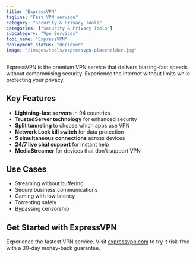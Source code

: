 ```yaml
---
title: "ExpressVPN"
tagline: "Fast VPN service"
category: "Security & Privacy Tools"
categories: ["Security & Privacy Tools"]
subcategory: "Vpn Services"
tool_name: "ExpressVPN"
deployment_status: "deployed"
image: "/images/tools/expressvpn-placeholder.jpg"
---
```

ExpressVPN is the premium VPN service that delivers blazing-fast speeds without compromising security. Experience the internet without limits while protecting your privacy.

## Key Features

- **Lightning-fast servers** in 94 countries
- **TrustedServer technology** for enhanced security
- **Split tunneling** to choose which apps use VPN
- **Network Lock kill switch** for data protection
- **5 simultaneous connections** across devices
- **24/7 live chat support** for instant help
- **MediaStreamer** for devices that don't support VPN

## Use Cases

- Streaming without buffering
- Secure business communications
- Gaming with low latency
- Torrenting safely
- Bypassing censorship

## Get Started with ExpressVPN

Experience the fastest VPN service. Visit [expressvpn.com](https://www.expressvpn.com) to try it risk-free with a 30-day money-back guarantee.